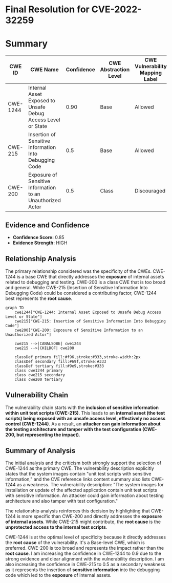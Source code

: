 # Final Resolution for CVE-2022-32259

# Summary
| CWE ID | CWE Name | Confidence | CWE Abstraction Level | CWE Vulnerability Mapping Label | CWE-Vulnerability Mapping Notes |
|---|---|---|---|---|---|
| CWE-1244 | Internal Asset Exposed to Unsafe Debug Access Level or State | 0.90 | Base | Allowed | Primary CWE |
| CWE-215 | Insertion of Sensitive Information Into Debugging Code | 0.5 | Base | Allowed | Secondary Candidate |
| CWE-200 | Exposure of Sensitive Information to an Unauthorized Actor | 0.5 | Class | Discouraged | Tertiary Candidate |

## Evidence and Confidence

*   **Confidence Score:** 0.85
*   **Evidence Strength:** HIGH

## Relationship Analysis
The primary relationship considered was the specificity of the CWEs. CWE-1244 is a base CWE that directly addresses the **exposure** of internal assets related to debugging and testing. CWE-200 is a class CWE that is too broad and general. While CWE-215 (Insertion of Sensitive Information Into Debugging Code) could be considered a contributing factor, CWE-1244 best represents the **root cause**.

```mermaid
graph TD
    cwe1244["CWE-1244: Internal Asset Exposed to Unsafe Debug Access Level or State"]
    cwe215["CWE-215: Insertion of Sensitive Information Into Debugging Code"]
    cwe200["CWE-200: Exposure of Sensitive Information to an Unauthorized Actor"]
    
    cwe215 -->|CANALSOBE| cwe1244
    cwe215 -->|CHILDOF| cwe200
    
    classDef primary fill:#f96,stroke:#333,stroke-width:2px
    classDef secondary fill:#69f,stroke:#333
    classDef tertiary fill:#9e9,stroke:#333
    class cwe1244 primary
    class cwe215 secondary
    class cwe200 tertiary
```

## Vulnerability Chain
The vulnerability chain starts with the **inclusion of sensitive information within unit test scripts (CWE-215)**. This leads to an **internal asset (the test scripts) being exposed with an unsafe access level, effectively no access control (CWE-1244)**. As a result, an **attacker can gain information about the testing architecture and tamper with the test configuration (CWE-200, but representing the impact)**.

## Summary of Analysis
The initial analysis and the criticism both strongly support the selection of CWE-1244 as the primary CWE. The vulnerability description explicitly states that the system images contain "unit test scripts with sensitive information," and the CVE reference links content summary also lists CWE-1244 as a weakness.
The vulnerability description: "The system images for installation or update of the affected application contain unit test scripts with sensitive information. An attacker could gain information about testing architecture and also tamper with test configuration."

The relationship analysis reinforces this decision by highlighting that CWE-1244 is more specific than CWE-200 and directly addresses the **exposure of internal assets**. While CWE-215 might contribute, the **root cause** is the **unprotected access to the internal test scripts**.

CWE-1244 is at the optimal level of specificity because it directly addresses the **root cause** of the vulnerability. It's a Base-level CWE, which is preferred. CWE-200 is too broad and represents the impact rather than the **root cause**.
I am increasing the confidence in CWE-1244 to 0.9 due to the strong evidence and clear alignment with the vulnerability description. I am also increasing the confidence in CWE-215 to 0.5 as a secondary weakness as it represents the insertion of **sensitive information** into the debugging code which led to the **exposure** of internal assets.